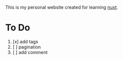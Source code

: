 
This is my personal website created for learning [nuxt](https://v3.nuxtjs.org).

# To Do

1. [x] add tags
2. [ ] pagination
3. [ ] add comment

